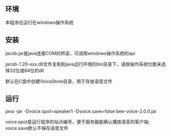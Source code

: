 ## 环境
本程序应运行在windows操作系统

## 安装
jacob.jar是java连接COM的桥梁，可调用windows操作系统的api

jacob-1.20-xxx.dll文件复制到java运行环境的bin目录下，请按操作系统位数来选择32位或64位的dll

默认在C盘中创建VoiceStore目录，用于存放语音文件

## 运行
java -jar -Dvoice.spot=speaker1 -Dvoice.save=false bee-voice-2.0.0.jar

voice.spot是运行程序的站点编号，便于服务器能确认播放语音的客户端; voice.save默认不保存语音文件